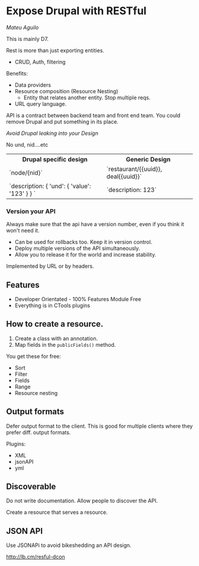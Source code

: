 # Expose Drupal with RESTful
_Mateu Aguilo_

This is mainly D7.

Rest is more than just exporting entities.
 - CRUD, Auth, filtering

Benefits:
  - Data providers
  - Resource composition (Resource Nesting)
    - Entity that relates another entity. Stop multiple reqs.
  - URL query language.

API is a contract between backend team and front end team. You could remove Drupal and put something in its place.

*Avoid Drupal leaking into your Design*

No und, nid....etc

<table>
  <tr>
    <th>Drupal specific design</th>
    <th>Generic Design</th>
  </tr>
  <tr>
    <td>`node/{nid}`</td>
    <td>`restaurant/{{uuid}}, deal{{uuid}}`</td>
  </tr>
  <tr>
    <td>`description: {
      'und': {
        'value': '123'
      }
      } `</td>
    <td>`description: 123`</td>
  </tr>
</table>

### Version your API

Always make sure that the api have a version number, even if you think it won't need it.

- Can be used for rollbacks too. Keep it in version control.
- Deploy multiple versions of the API simultaneously.
- Allow you to release it for the world and increase stability.

Implemented by URL or by headers.

## Features
- Developer Orientated - 100% Features Module Free
- Everything is in CTools plugins

## How to create a resource.

<!-- @todo add image of plugin -->
1. Create a class with an annotation.
2. Map fields in the `publicFields()` method.

You get these for free:
- Sort
- Filter
- Fields
- Range
- Resource nesting


## Output formats

Defer output format to the client. This is good for multiple clients where they prefer diff. output formats.

Plugins:
- XML
- jsonAPI
- yml

## Discoverable

Do not write documentation. Allow people to discover the API.

Create a resource that serves a resource.

## JSON API

Use JSONAPi to avoid bikeshedding an API design.

http://lb.cm/resful-dcon
